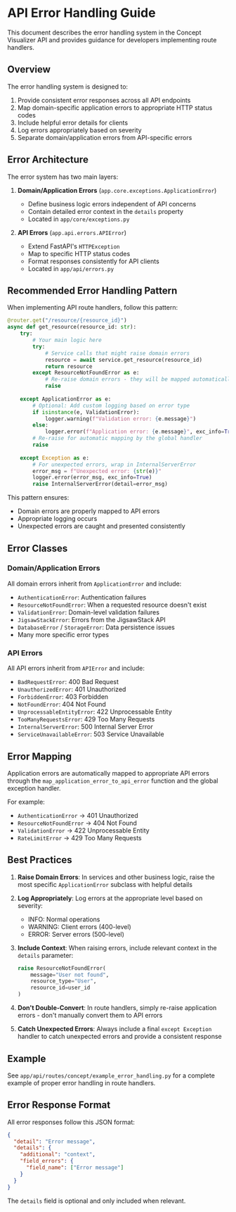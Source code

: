 # API Error Handling Guide

This document describes the error handling system in the Concept Visualizer API and provides guidance for developers implementing route handlers.

## Overview

The error handling system is designed to:

1. Provide consistent error responses across all API endpoints
2. Map domain-specific application errors to appropriate HTTP status codes
3. Include helpful error details for clients
4. Log errors appropriately based on severity
5. Separate domain/application errors from API-specific errors

## Error Architecture

The error system has two main layers:

1. **Domain/Application Errors** (`app.core.exceptions.ApplicationError`)
   - Define business logic errors independent of API concerns
   - Contain detailed error context in the `details` property
   - Located in `app/core/exceptions.py`

2. **API Errors** (`app.api.errors.APIError`)
   - Extend FastAPI's `HTTPException`
   - Map to specific HTTP status codes
   - Format responses consistently for API clients
   - Located in `app/api/errors.py`

## Recommended Error Handling Pattern

When implementing API route handlers, follow this pattern:

```python
@router.get("/resource/{resource_id}")
async def get_resource(resource_id: str):
    try:
        # Your main logic here
        try:
            # Service calls that might raise domain errors
            resource = await service.get_resource(resource_id)
            return resource
        except ResourceNotFoundError as e:
            # Re-raise domain errors - they will be mapped automatically
            raise
            
    except ApplicationError as e:
        # Optional: Add custom logging based on error type
        if isinstance(e, ValidationError):
            logger.warning(f"Validation error: {e.message}")
        else:
            logger.error(f"Application error: {e.message}", exc_info=True)
        # Re-raise for automatic mapping by the global handler
        raise
        
    except Exception as e:
        # For unexpected errors, wrap in InternalServerError
        error_msg = f"Unexpected error: {str(e)}"
        logger.error(error_msg, exc_info=True)
        raise InternalServerError(detail=error_msg)
```

This pattern ensures:
- Domain errors are properly mapped to API errors
- Appropriate logging occurs
- Unexpected errors are caught and presented consistently

## Error Classes

### Domain/Application Errors

All domain errors inherit from `ApplicationError` and include:

- `AuthenticationError`: Authentication failures
- `ResourceNotFoundError`: When a requested resource doesn't exist
- `ValidationError`: Domain-level validation failures
- `JigsawStackError`: Errors from the JigsawStack API
- `DatabaseError` / `StorageError`: Data persistence issues
- Many more specific error types

### API Errors

All API errors inherit from `APIError` and include:

- `BadRequestError`: 400 Bad Request
- `UnauthorizedError`: 401 Unauthorized
- `ForbiddenError`: 403 Forbidden
- `NotFoundError`: 404 Not Found
- `UnprocessableEntityError`: 422 Unprocessable Entity
- `TooManyRequestsError`: 429 Too Many Requests
- `InternalServerError`: 500 Internal Server Error
- `ServiceUnavailableError`: 503 Service Unavailable

## Error Mapping

Application errors are automatically mapped to appropriate API errors through the `map_application_error_to_api_error` function and the global exception handler.

For example:
- `AuthenticationError` → 401 Unauthorized
- `ResourceNotFoundError` → 404 Not Found
- `ValidationError` → 422 Unprocessable Entity
- `RateLimitError` → 429 Too Many Requests

## Best Practices

1. **Raise Domain Errors**: In services and other business logic, raise the most specific `ApplicationError` subclass with helpful details

2. **Log Appropriately**: Log errors at the appropriate level based on severity:
   - INFO: Normal operations
   - WARNING: Client errors (400-level)
   - ERROR: Server errors (500-level)

3. **Include Context**: When raising errors, include relevant context in the `details` parameter:
   ```python
   raise ResourceNotFoundError(
       message="User not found",
       resource_type="User",
       resource_id=user_id
   )
   ```

4. **Don't Double-Convert**: In route handlers, simply re-raise application errors - don't manually convert them to API errors

5. **Catch Unexpected Errors**: Always include a final `except Exception` handler to catch unexpected errors and provide a consistent response

## Example

See `app/api/routes/concept/example_error_handling.py` for a complete example of proper error handling in route handlers.

## Error Response Format

All error responses follow this JSON format:

```json
{
  "detail": "Error message",
  "details": {
    "additional": "context",
    "field_errors": {
      "field_name": ["Error message"]
    }
  }
}
```

The `details` field is optional and only included when relevant. 